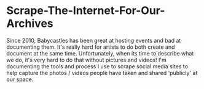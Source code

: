 # Scrape-The-Internet-For-Our-Archives
Since 2010, Babycastles has been great at hosting events and bad at documenting them. It's really hard for artists to do both create and document at the same time. Unfortunately, when its time to describe what we do, it's very hard to do that without pictures and videos! I'm documenting the tools and process I use to scrape social media sites to help capture the photos / videos people have taken and shared 'publicly' at our space.
